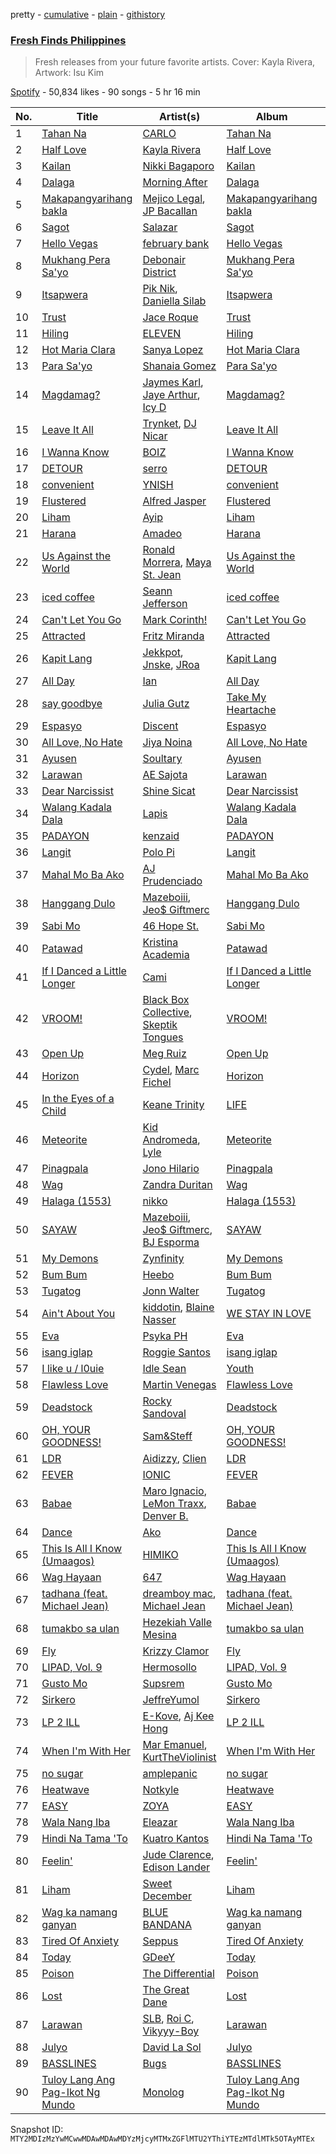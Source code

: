 pretty - [cumulative](/playlists/cumulative/37i9dQZF1DXd41OiKoLJY1.md) - [plain](/playlists/plain/37i9dQZF1DXd41OiKoLJY1) - [githistory](https://github.githistory.xyz/mackorone/spotify-playlist-archive/blob/main/playlists/plain/37i9dQZF1DXd41OiKoLJY1)

### [Fresh Finds Philippines](https://open.spotify.com/playlist/37i9dQZF1DXd41OiKoLJY1)

> Fresh releases from your future favorite artists\. Cover: Kayla Rivera, Artwork: Isu Kim

[Spotify](https://open.spotify.com/user/spotify) - 50,834 likes - 90 songs - 5 hr 16 min

| No. | Title | Artist(s) | Album | Length |
|---|---|---|---|---|
| 1 | [Tahan Na](https://open.spotify.com/track/0m7pOyvve4OIgOUUEQJCVo) | [CARLO](https://open.spotify.com/artist/35UTd8xGxIwWnJVfg3n3OY) | [Tahan Na](https://open.spotify.com/album/1eXSXdzyjzdS0bhFur8QOt) | 3:24 |
| 2 | [Half Love](https://open.spotify.com/track/4Oy1lxi9HUox4E81EWPqln) | [Kayla Rivera](https://open.spotify.com/artist/2RIwZQX2wtee7rC9HuAniF) | [Half Love](https://open.spotify.com/album/6Nz6bQZN8Mgjs4xdZSQgxk) | 4:14 |
| 3 | [Kailan](https://open.spotify.com/track/52Yq7wduDIG5MmFD38JlHK) | [Nikki Bagaporo](https://open.spotify.com/artist/14ac78ehOboCnImB2jAjNm) | [Kailan](https://open.spotify.com/album/00yf5ep7bowGG37RbNtUAe) | 3:53 |
| 4 | [Dalaga](https://open.spotify.com/track/3BgjlW3RLTrT5hd46bQMWf) | [Morning After](https://open.spotify.com/artist/0COdFByZShouhAnOk4hOBr) | [Dalaga](https://open.spotify.com/album/3rsXgjDLME4zZ9gZ6iVjP9) | 4:29 |
| 5 | [Makapangyarihang bakla](https://open.spotify.com/track/2yVmk6TaxxWhzzhs5L3Fdm) | [Mejico Legal](https://open.spotify.com/artist/0Rf6qXeI20fxp70GIpwsSw), [JP Bacallan](https://open.spotify.com/artist/4FHrW1ts0EkPM27nmHtxQG) | [Makapangyarihang bakla](https://open.spotify.com/album/6WbIH8tNF8olrQBXG8CV4h) | 3:20 |
| 6 | [Sagot](https://open.spotify.com/track/3KrQ9wy8yloPmwWvHjWLTV) | [Salazar](https://open.spotify.com/artist/3ST9RflWZByhR6QsTKNHi1) | [Sagot](https://open.spotify.com/album/0EefCriok1Scsye37Vz7LG) | 2:56 |
| 7 | [Hello Vegas](https://open.spotify.com/track/1I5ir36i4MUQclxp9PWZB9) | [february bank](https://open.spotify.com/artist/69dHAdz8lUpJir75KFfdlY) | [Hello Vegas](https://open.spotify.com/album/6900aefLceRVtvlhjRZX9B) | 4:03 |
| 8 | [Mukhang Pera Sa'yo](https://open.spotify.com/track/24sab7SJGXla3e4Tkk26Nq) | [Debonair District](https://open.spotify.com/artist/2VuzHoCgTuDlkmStBfz1XI) | [Mukhang Pera Sa'yo](https://open.spotify.com/album/1YhGYOTwLi6zi2r8zKak92) | 3:47 |
| 9 | [Itsapwera](https://open.spotify.com/track/2rjXoUtpKdlQyysKjtqjHX) | [Pik Nik](https://open.spotify.com/artist/6sunnm33ZrsSZHQYYAVWoU), [Daniella Silab](https://open.spotify.com/artist/4psqJNcqOn0RtOzMbCXkV6) | [Itsapwera](https://open.spotify.com/album/5gq2DESulguY6y1xjKJmDd) | 3:37 |
| 10 | [Trust](https://open.spotify.com/track/2BGVkX3mVS4bIoH43jupjY) | [Jace Roque](https://open.spotify.com/artist/6QA5BsEeCZuG2urVzZLCrk) | [Trust](https://open.spotify.com/album/0gLZjk2jlHVQOPORfj9jh9) | 2:59 |
| 11 | [Hiling](https://open.spotify.com/track/2K5r4Y3Ahxg8nVE0SZR88e) | [ELEVEN](https://open.spotify.com/artist/1PQM6m3BhE1uPOFDvM90EO) | [Hiling](https://open.spotify.com/album/1ppWbz04lBM2z0ZrlWMiCn) | 2:59 |
| 12 | [Hot Maria Clara](https://open.spotify.com/track/6N9GWoGVnaU4v34zXXusQ7) | [Sanya Lopez](https://open.spotify.com/artist/2a6QUNiSghqAzg1sZ621vq) | [Hot Maria Clara](https://open.spotify.com/album/0hq7NRkLIIp1SUY1UMH70z) | 2:52 |
| 13 | [Para Sa'yo](https://open.spotify.com/track/59mJoiKnEenpiYQOqUZjgZ) | [Shanaia Gomez](https://open.spotify.com/artist/5EtZxgXZdFjFu0ZdkAn6TV) | [Para Sa'yo](https://open.spotify.com/album/67GpchLrd0IXQn3DjiP019) | 2:34 |
| 14 | [Magdamag?](https://open.spotify.com/track/2LXCJnF269n3cYriHwyv3b) | [Jaymes Karl](https://open.spotify.com/artist/5NBbtkLi1b0P5nez11CfzF), [Jaye Arthur](https://open.spotify.com/artist/7mcqCEN9CtJqAkudwMYd1H), [Icy D](https://open.spotify.com/artist/0DrnDxPyiRdLOa75RPrA2e) | [Magdamag?](https://open.spotify.com/album/4fhl18N60d54A0enCOCaCS) | 2:39 |
| 15 | [Leave It All](https://open.spotify.com/track/6BZez45iaWR11EphauVyQW) | [Trynket](https://open.spotify.com/artist/532KYewibPingKExTDrDbA), [DJ Nicar](https://open.spotify.com/artist/55UMFd9r0qGYgueJPE93tW) | [Leave It All](https://open.spotify.com/album/0cIYfzsJpnQJJJSC4nbfRb) | 2:21 |
| 16 | [I Wanna Know](https://open.spotify.com/track/22sjp7S5gbFMimXuFOX1Ep) | [BOIZ](https://open.spotify.com/artist/6UTVO16L48A2GNDDZ7gfml) | [I Wanna Know](https://open.spotify.com/album/3zskCc9dbVuZEqj65vc9IJ) | 3:37 |
| 17 | [DETOUR](https://open.spotify.com/track/6GWq01Ebwb80FrBxvnLjU3) | [serro](https://open.spotify.com/artist/5Fxq79t2xobaOsu2DfRAh0) | [DETOUR](https://open.spotify.com/album/7zl6lQeBeR8zHfIbhMTybV) | 3:29 |
| 18 | [convenient](https://open.spotify.com/track/4Ik2gXDNY5Mzn01VfY7cUr) | [YNISH](https://open.spotify.com/artist/6BJ6WDyif448PgiFLvuJ5z) | [convenient](https://open.spotify.com/album/0EEo7EHLa5MNpExOBwjht1) | 3:21 |
| 19 | [Flustered](https://open.spotify.com/track/2JK02BX7rIXNcQ2zuAnSUZ) | [Alfred Jasper](https://open.spotify.com/artist/0hVGrTglkRDhYto5PE3kXV) | [Flustered](https://open.spotify.com/album/4tWINqPT5QZTE0Tfb9ipEX) | 2:09 |
| 20 | [Liham](https://open.spotify.com/track/5X95QhVjnVze08XVnjbKQA) | [Ayip](https://open.spotify.com/artist/5hvJjbF0h7vQRvZ47Ll1zP) | [Liham](https://open.spotify.com/album/4xBhxQonHNeWaI8uyEcB5W) | 3:06 |
| 21 | [Harana](https://open.spotify.com/track/7qkDqQ1LWJtDFvtSIdo4U5) | [Amadeo](https://open.spotify.com/artist/7AY1c6y4EhyvdxSA1QPG1X) | [Harana](https://open.spotify.com/album/3j05YRFyYzOVEw7WVJ3l7s) | 2:37 |
| 22 | [Us Against the World](https://open.spotify.com/track/4ciGh5BSB6c9WvFlQ6H4Yh) | [Ronald Morrera](https://open.spotify.com/artist/3Ll7GLrmm0pdQq600a8lWj), [Maya St\. Jean](https://open.spotify.com/artist/4r3YxkuXgXkzblpgj5p3OA) | [Us Against the World](https://open.spotify.com/album/0tdAodpiMzslb41g6Ma9Zj) | 4:18 |
| 23 | [iced coffee](https://open.spotify.com/track/0X1TGDxsbg4wMvchxVRujQ) | [Seann Jefferson](https://open.spotify.com/artist/2fIVnGgJl8DOt3tnOAQ2dv) | [iced coffee](https://open.spotify.com/album/3aUfuhPH4dJEflkUjr1nBX) | 1:49 |
| 24 | [Can't Let You Go](https://open.spotify.com/track/12MnsCDxEWFpSiULBYABqa) | [Mark Corinth!](https://open.spotify.com/artist/25dk0fnIXppJGGFAr2nrvW) | [Can't Let You Go](https://open.spotify.com/album/2Cg5uTdLsDknRCr8oO7CHZ) | 3:15 |
| 25 | [Attracted](https://open.spotify.com/track/3hnlOF2IchhxpcUm3Ctv5Q) | [Fritz Miranda](https://open.spotify.com/artist/2XU4WiVXIJRKj0U8Jp9XE4) | [Attracted](https://open.spotify.com/album/7vz3rSMHantDRYqjfWRB0K) | 3:50 |
| 26 | [Kapit Lang](https://open.spotify.com/track/7lIx7qCoYbVL5vL7DrlSlL) | [Jekkpot](https://open.spotify.com/artist/7ypt5Qvb2h6rIahhfls05p), [Jnske](https://open.spotify.com/artist/0uD1WQbTE0pNDiJe0iGEaU), [JRoa](https://open.spotify.com/artist/0eaeZqmrZHe4qGgx4woFnG) | [Kapit Lang](https://open.spotify.com/album/1gTCUADkkyltU6ZFUBN4Cu) | 3:53 |
| 27 | [All Day](https://open.spotify.com/track/7msEKmRijEFvzURO1xypln) | [Ian](https://open.spotify.com/artist/0cGEajsmUu72utDiZfM9lY) | [All Day](https://open.spotify.com/album/2aoWmpomn6M2X4Xk5KFKYk) | 2:56 |
| 28 | [say goodbye](https://open.spotify.com/track/0c9b0Cqvy3lvrgqC0138xf) | [Julia Gutz](https://open.spotify.com/artist/3eXenhS9a6brWVTCUxNBig) | [Take My Heartache](https://open.spotify.com/album/0fqTr1SingmPuNMJ5Fp6H8) | 3:01 |
| 29 | [Espasyo](https://open.spotify.com/track/05Pp0XbaYGp7WR3skgtAyJ) | [Discent](https://open.spotify.com/artist/5P0OfGvR99ekgKVZendHZD) | [Espasyo](https://open.spotify.com/album/3XAqhs29RKa8dbVPC177gh) | 5:15 |
| 30 | [All Love, No Hate](https://open.spotify.com/track/7B40Wyl3xMf9FpU6jUkDWT) | [Jiya Noina](https://open.spotify.com/artist/5rmYAIq4ong7rSgH6XKtQs) | [All Love, No Hate](https://open.spotify.com/album/1zdVTiNSTT1tsyDvaqXFxX) | 3:00 |
| 31 | [Ayusen](https://open.spotify.com/track/5mexzZniVnBU5HbrTjZuxE) | [Soultary](https://open.spotify.com/artist/4grMV6pfxotpPx6i4KVf49) | [Ayusen](https://open.spotify.com/album/2gczg6mU8jYSWuxCYuG8iH) | 3:44 |
| 32 | [Larawan](https://open.spotify.com/track/0zgz3Jrxhh64e345renYCT) | [AE Sajota](https://open.spotify.com/artist/56NRaSR51uBjcSqzSNxukg) | [Larawan](https://open.spotify.com/album/4J9guyAyCLhhoVoMK1t3ZA) | 3:55 |
| 33 | [Dear Narcissist](https://open.spotify.com/track/5cm714lpn5ogINvOYi6dki) | [Shine Sicat](https://open.spotify.com/artist/0yWy82qmLM3FybLtjSiOC5) | [Dear Narcissist](https://open.spotify.com/album/6z3Akcdmp34PZpqNfzezi9) | 3:54 |
| 34 | [Walang Kadala Dala](https://open.spotify.com/track/5OzzchKj9CqNzjGvCP1rA9) | [Lapis](https://open.spotify.com/artist/7ds8mkniNEN13hKVoupaKJ) | [Walang Kadala Dala](https://open.spotify.com/album/669gMyl7zZQJtJBySj5a2F) | 4:02 |
| 35 | [PADAYON](https://open.spotify.com/track/4zBxIHibAePzJzyr4VuBki) | [kenzaid](https://open.spotify.com/artist/5uEHNaX6dTrkuTzul7PTTj) | [PADAYON](https://open.spotify.com/album/2dVgYeeI7kUi6BB51RenOT) | 2:49 |
| 36 | [Langit](https://open.spotify.com/track/66bgV4BVycFtVyOX1tColS) | [Polo Pi](https://open.spotify.com/artist/54tGnrGjbD4MBrAnBlx2f3) | [Langit](https://open.spotify.com/album/4aSFKqiTq6yB4XwVC8rWo0) | 3:59 |
| 37 | [Mahal Mo Ba Ako](https://open.spotify.com/track/09AWkqA6KNKHYN2LvcRslJ) | [AJ Prudenciado](https://open.spotify.com/artist/0cA1gW8nZ2hNwMaZQem02q) | [Mahal Mo Ba Ako](https://open.spotify.com/album/6ooGIzdwfpoMiiCVrIjUVa) | 4:39 |
| 38 | [Hanggang Dulo](https://open.spotify.com/track/6IFY5zUg2E4jb8SpQr7qCR) | [Mazeboiii](https://open.spotify.com/artist/3DFM7ya81iULbYzrxvXzo2), [Jeo$ Giftmerc](https://open.spotify.com/artist/7eis0nkDtxnpVDFByjRQiW) | [Hanggang Dulo](https://open.spotify.com/album/6v8WPcHFpCcrtCf76Hr12G) | 2:20 |
| 39 | [Sabi Mo](https://open.spotify.com/track/2QD0SjoM1awYoX1ObT3B6q) | [46 Hope St.](https://open.spotify.com/artist/1hkrpcxUIsETHaAvosVAjm) | [Sabi Mo](https://open.spotify.com/album/7fvh6RTw4ixIW71HxQXnbC) | 2:41 |
| 40 | [Patawad](https://open.spotify.com/track/5U4wo1JiPNaMhurckxVpus) | [Kristina Academia](https://open.spotify.com/artist/5K056ydoaFCoR0zfsr2MD2) | [Patawad](https://open.spotify.com/album/4g2FRMJBDaJ5ww5sQLHrSB) | 3:53 |
| 41 | [If I Danced a Little Longer](https://open.spotify.com/track/6pYfAQVN2hmF8GxBTuyZE2) | [Cami](https://open.spotify.com/artist/2qu2J8C5rJmKK5EprQ1S9P) | [If I Danced a Little Longer](https://open.spotify.com/album/0TiQSXj1Jviq7lYeANDXgl) | 3:10 |
| 42 | [VROOM!](https://open.spotify.com/track/5MKYIPoo5IZLjSnMpBoteM) | [Black Box Collective](https://open.spotify.com/artist/0wKpCwB9oqKN7Lq6XRnUym), [Skeptik Tongues](https://open.spotify.com/artist/0M1BTuzj5SfmeCLdRdqbbQ) | [VROOM!](https://open.spotify.com/album/1NeGFyxltJVySRfj1tWK6z) | 3:21 |
| 43 | [Open Up](https://open.spotify.com/track/2j5JqMAIefsuIofiqoWKfe) | [Meg Ruiz](https://open.spotify.com/artist/7wWYbs3ZjtEM83TFUjkXCR) | [Open Up](https://open.spotify.com/album/53mQKOOdYmj1GTqZzyIpZE) | 3:10 |
| 44 | [Horizon](https://open.spotify.com/track/4msXqfubQxEvF4ooCU2mAV) | [Cydel](https://open.spotify.com/artist/17BHZBOCKQZpUISW5h1qiU), [Marc Fichel](https://open.spotify.com/artist/2TGGjdRcepSJLfwg6YB9Zl) | [Horizon](https://open.spotify.com/album/0EoRwIxg4S1rrq7gnyTSWf) | 3:28 |
| 45 | [In the Eyes of a Child](https://open.spotify.com/track/0w1SDIcl1pUxhXVWKrGbER) | [Keane Trinity](https://open.spotify.com/artist/0AALQbq0DLVQ6fezyIuViv) | [LIFE](https://open.spotify.com/album/5gNpZJJ2EEk1qvo49G6CPi) | 2:28 |
| 46 | [Meteorite](https://open.spotify.com/track/1B2P67kGlBpXDSdFyLBSyA) | [Kid Andromeda](https://open.spotify.com/artist/68rt24QJbFg2BvlgbF5l0k), [Lyle](https://open.spotify.com/artist/3LhWpzUPqZppDlhT8MRWGj) | [Meteorite](https://open.spotify.com/album/7tOpw4MofWyiQh87kicqjj) | 3:53 |
| 47 | [Pinagpala](https://open.spotify.com/track/225Ldxunl0hJT4E8mIpEkM) | [Jono Hilario](https://open.spotify.com/artist/5U0RNCBzHZPAiP34rcgzyi) | [Pinagpala](https://open.spotify.com/album/4GoqgUxdGVXzpIv4PkJv8d) | 4:33 |
| 48 | [Wag](https://open.spotify.com/track/27nE388gRWO3yARlAoJXcE) | [Zandra Duritan](https://open.spotify.com/artist/5MuvyULYvhqyDrridWG7jd) | [Wag](https://open.spotify.com/album/51kM0lTS98O06WKY8QRGNP) | 3:58 |
| 49 | [Halaga \(1553\)](https://open.spotify.com/track/5NLuEozQdasSn9Pu5PnW4r) | [nikko](https://open.spotify.com/artist/4iTGD1IiSfm4z0PPeULqnK) | [Halaga \(1553\)](https://open.spotify.com/album/2w5GmPK4SpI0hiMCoa1ypv) | 4:10 |
| 50 | [SAYAW](https://open.spotify.com/track/6Bj2hZtlVV3Q2X0HgZJw0k) | [Mazeboiii](https://open.spotify.com/artist/3DFM7ya81iULbYzrxvXzo2), [Jeo$ Giftmerc](https://open.spotify.com/artist/7eis0nkDtxnpVDFByjRQiW), [BJ Esporma](https://open.spotify.com/artist/5RT5e3yj9Ap4eAJ3iMyXS5) | [SAYAW](https://open.spotify.com/album/1VBn3hRR98XutpwZhsriF8) | 3:18 |
| 51 | [My Demons](https://open.spotify.com/track/5lMRNzSznP146iHWN77xQT) | [Zynfinity](https://open.spotify.com/artist/3hhvszAhc2fpQ8Sm6HmQhr) | [My Demons](https://open.spotify.com/album/58PN9epQbr0WV4B2QqVwxd) | 4:52 |
| 52 | [Bum Bum](https://open.spotify.com/track/7cp7Wx6ZfiPSi82I3lrOR0) | [Heebo](https://open.spotify.com/artist/65hmcNmsS4moAyzHWHwvlK) | [Bum Bum](https://open.spotify.com/album/2sP9TxOJMqeC6MNtu3EXVm) | 1:37 |
| 53 | [Tugatog](https://open.spotify.com/track/78biKDbePe8nIKItNFdsHc) | [Jonn Walter](https://open.spotify.com/artist/12FKfhnWAMcMnns6fLBAPT) | [Tugatog](https://open.spotify.com/album/0yI5p5FLc6qrn1jZ4GD8uf) | 2:32 |
| 54 | [Ain't About You](https://open.spotify.com/track/5uJEz0fublcxyN29OkShQl) | [kiddotin](https://open.spotify.com/artist/3xiz68yzDrgtVF0ikJ3dQL), [Blaine Nasser](https://open.spotify.com/artist/0h4icq92cPvKl2pwrUHCIG) | [WE STAY IN LOVE](https://open.spotify.com/album/74t4lPTPg2KUZOeSNj45JG) | 3:00 |
| 55 | [Eva](https://open.spotify.com/track/0bBkhQZHBBxE8QVGY2nTTc) | [Psyka PH](https://open.spotify.com/artist/4i8J0mAdRFSOSpyhQswPUE) | [Eva](https://open.spotify.com/album/1fLyu1eGwa2ZRHn9p8woHO) | 4:37 |
| 56 | [isang iglap](https://open.spotify.com/track/1z9IrK41E1nXd0VXgbipIG) | [Roggie Santos](https://open.spotify.com/artist/7JyYqqt7JhlS801H19BuJZ) | [isang iglap](https://open.spotify.com/album/0TW6dBmXASnAFEwBLUTmwf) | 4:28 |
| 57 | [I like u / l0uie](https://open.spotify.com/track/1BqIe1iE5MkZBIQqgctTZV) | [Idle Sean](https://open.spotify.com/artist/7xd2rOkrtPADVs8OoxPqqT) | [Youth](https://open.spotify.com/album/1Gm9h2QWMFMsC3DxpgxIm7) | 4:00 |
| 58 | [Flawless Love](https://open.spotify.com/track/0hXv5U4bviTTzFCHOy7E3x) | [Martin Venegas](https://open.spotify.com/artist/6cLHzuqXfCxpQIhD37qHJu) | [Flawless Love](https://open.spotify.com/album/1O9nUyTnTCj4soscLG7O9O) | 4:05 |
| 59 | [Deadstock](https://open.spotify.com/track/6PPmUn4N8Rg54gq0XIbJ2e) | [Rocky Sandoval](https://open.spotify.com/artist/0ZFZG4dpBzfXutusAdjQHK) | [Deadstock](https://open.spotify.com/album/4bUozlaM9M0uZQJPvcgcbs) | 2:56 |
| 60 | [OH, YOUR GOODNESS!](https://open.spotify.com/track/55ssIBAfttyZyIxbhROXRl) | [Sam&Steff](https://open.spotify.com/artist/5sxcOpP4RaZjYhaiwmPnWZ) | [OH, YOUR GOODNESS!](https://open.spotify.com/album/4ipfRLb4GhL2XahDcsWBKS) | 4:01 |
| 61 | [LDR](https://open.spotify.com/track/0VA1lFgQ7ouzmB23BJDOwq) | [Aidizzy](https://open.spotify.com/artist/2CBgKgaG7O3VYk6Yo9yYZM), [Clien](https://open.spotify.com/artist/1zCgO4JLvzY9JUYRoUBMqK) | [LDR](https://open.spotify.com/album/2KrA2Yi4qMR0P7NdGgKiFa) | 3:52 |
| 62 | [FEVER](https://open.spotify.com/track/6wfWc5cZ1ojKEZWiM1QnO1) | [IONIC](https://open.spotify.com/artist/2O9O2tGdDxXNvDysfH0aHw) | [FEVER](https://open.spotify.com/album/7KCW0dBVPKsD8uSnNaksnY) | 3:34 |
| 63 | [Babae](https://open.spotify.com/track/6mTgPW91cwaa5iSFHtAMV5) | [Maro Ignacio](https://open.spotify.com/artist/6jE4xHJbmYMz6uqY8b15xk), [LeMon Traxx](https://open.spotify.com/artist/0CKv1MqvZqzPCh14gGN4iT), [Denver B.](https://open.spotify.com/artist/2cWrw6jTuThA1UGOaLVxq4) | [Babae](https://open.spotify.com/album/2ujRxyIYP972OmRuxZ1ooy) | 4:28 |
| 64 | [Dance](https://open.spotify.com/track/4wKM1hqbNdhEnvSJ3kYt7O) | [Ako](https://open.spotify.com/artist/04AN4RChXDMNdoPTvt0Rl7) | [Dance](https://open.spotify.com/album/2npT3MZK9WLuij0MSfSnuu) | 4:21 |
| 65 | [This Is All I Know \(Umaagos\)](https://open.spotify.com/track/4bUuHqM7cuQsJMH7jwVLve) | [HIMIKO](https://open.spotify.com/artist/34u4bN7xYalrBcU7xgvBy5) | [This Is All I Know \(Umaagos\)](https://open.spotify.com/album/51TVFSHzfDAa7lko3NRU0a) | 3:39 |
| 66 | [Wag Hayaan](https://open.spotify.com/track/3GTmMkV5BBa5sEBU2bi6WP) | [647](https://open.spotify.com/artist/5D984UAqizvsWgAaUgx10v) | [Wag Hayaan](https://open.spotify.com/album/0vhlBUTNVTe8wxUevncHvz) | 4:32 |
| 67 | [tadhana \(feat\. Michael Jean\)](https://open.spotify.com/track/1H5ubnoym1A5KhX3jTnNIn) | [dreamboy mac](https://open.spotify.com/artist/5iglkeBrSbQwMCR62b7oOi), [Michael Jean](https://open.spotify.com/artist/2ufS0vbjWRZgRQh4e3vWW7) | [tadhana \(feat\. Michael Jean\)](https://open.spotify.com/album/356325SFDO4YhU7rRWCDS5) | 3:50 |
| 68 | [tumakbo sa ulan](https://open.spotify.com/track/11b2CnBhsQ6QbXAy3HdwJ4) | [Hezekiah Valle Mesina](https://open.spotify.com/artist/4pUG0OxSNNRm5DxWq7opcp) | [tumakbo sa ulan](https://open.spotify.com/album/0HClSgJtu3VYcaWAaiymJT) | 4:59 |
| 69 | [Fly](https://open.spotify.com/track/4jqOYldUcMqWTIaPVMPRW3) | [Krizzy Clamor](https://open.spotify.com/artist/3cgeUgk6SNk6UnKY3QR7nG) | [Fly](https://open.spotify.com/album/7jhRokuTrk1OgUlFdGqtzS) | 3:37 |
| 70 | [LIPAD, Vol\. 9](https://open.spotify.com/track/18A1q0oMmjGILvBKynMrKK) | [Hermosollo](https://open.spotify.com/artist/4tfiQ5fDoUHW6d2u3rX4xO) | [LIPAD, Vol\. 9](https://open.spotify.com/album/2I3WQwTxz6Ub4qK8e6zsPp) | 4:02 |
| 71 | [Gusto Mo](https://open.spotify.com/track/3R2XTFlHeFFPN6PakRETzR) | [Supsrem](https://open.spotify.com/artist/7FnldbCSNbc7rMkhX1qHir) | [Gusto Mo](https://open.spotify.com/album/0m61O289rxX1pF2PIR8hZ6) | 3:26 |
| 72 | [Sirkero](https://open.spotify.com/track/4njKPKQGq4uxJhEhGFDHmY) | [JeffreYumol](https://open.spotify.com/artist/25dn6omAdJhgER5rSUu2zM) | [Sirkero](https://open.spotify.com/album/5yAxIvilTvMRhiJHHJpVzu) | 1:55 |
| 73 | [LP 2 ILL](https://open.spotify.com/track/63Fd4HDhtftWzZzFg1T0YD) | [E\-Kove](https://open.spotify.com/artist/1oy5G3wIJcMmPqOSaWzndE), [Aj Kee Hong](https://open.spotify.com/artist/5ab50mt03i3p35ru1FoSFv) | [LP 2 ILL](https://open.spotify.com/album/5fCIAHOSlxNQUE9nhGBkda) | 3:46 |
| 74 | [When I'm With Her](https://open.spotify.com/track/6HWTecIICnKVSrlREoU7iG) | [Mar Emanuel](https://open.spotify.com/artist/2p8zdB6jWI7mO6oEfbRTJN), [KurtTheViolinist](https://open.spotify.com/artist/3wuyMrte0tIXkWSQiMBTQt) | [When I'm With Her](https://open.spotify.com/album/1W5hTzdqTO0p8MvXu438F8) | 2:49 |
| 75 | [no sugar](https://open.spotify.com/track/5U99G2l1KJJXPiQs8aC6Eq) | [amplepanic](https://open.spotify.com/artist/2Y21uKeaRKjFFJN6aBtgS6) | [no sugar](https://open.spotify.com/album/6lnedEZ3qxSGC9Y4jFfykW) | 2:31 |
| 76 | [Heatwave](https://open.spotify.com/track/0U3QyiQfvyZ2aggE6iPe0i) | [Notkyle](https://open.spotify.com/artist/6NbOllM9XjgO44JQyhUv6D) | [Heatwave](https://open.spotify.com/album/3E2maWXMuQHSiRLU1k1D4k) | 2:41 |
| 77 | [EASY](https://open.spotify.com/track/34MHxygBNOVdgo1oYFj57m) | [ZOYA](https://open.spotify.com/artist/2XZdgmh8MbWzuc40zrFf0J) | [EASY](https://open.spotify.com/album/4JPq6wRNRWOy5P54TKBC1F) | 4:51 |
| 78 | [Wala Nang Iba](https://open.spotify.com/track/3uYjQUV8eyUA5vksKuQJXm) | [Eleazar](https://open.spotify.com/artist/3e2hHiBssCCzNKKcWGlLiF) | [Wala Nang Iba](https://open.spotify.com/album/7FeRKNHvNnFKa6qVIW4Al6) | 4:18 |
| 79 | [Hindi Na Tama 'To](https://open.spotify.com/track/5s8L7YaIoSpMcFlOaapFNP) | [Kuatro Kantos](https://open.spotify.com/artist/1mY1mIkR31fxNIJnMX60fC) | [Hindi Na Tama 'To](https://open.spotify.com/album/3AxgeeY543YE5a5jTIEDLr) | 4:02 |
| 80 | [Feelin'](https://open.spotify.com/track/67kL7dEFAL6kxhsCZe6wPW) | [Jude Clarence](https://open.spotify.com/artist/5nSZoxGGJh9ckvokSXPjc2), [Edison Lander](https://open.spotify.com/artist/6EAZXro6I386rsiQ2eCzGj) | [Feelin'](https://open.spotify.com/album/57OxdsGukaP6bnx3oKaJIv) | 3:15 |
| 81 | [Liham](https://open.spotify.com/track/66pO1LMXa4JanEM2kOBMRK) | [Sweet December](https://open.spotify.com/artist/7juR9A9SsCXSmecbWM3lEi) | [Liham](https://open.spotify.com/album/273rcewEae2bs4KPEghC1W) | 5:05 |
| 82 | [Wag ka namang ganyan](https://open.spotify.com/track/75pQFBn9fwh13uRACFTwmu) | [BLUE BANDANA](https://open.spotify.com/artist/1yTVYN3sXOBXmXWqXvgWSA) | [Wag ka namang ganyan](https://open.spotify.com/album/2qnbD8dmW9EWcpNrN92Kuy) | 4:06 |
| 83 | [Tired Of Anxiety](https://open.spotify.com/track/0MJJ9BOhucVZXyW8S5GVmH) | [Seppus](https://open.spotify.com/artist/0EXWmit75eC0vkdnhDL40v) | [Tired Of Anxiety](https://open.spotify.com/album/61GO8mR0dUq06jFv9A7GMo) | 2:26 |
| 84 | [Today](https://open.spotify.com/track/3cufFSC4UL4b8AUwdMQumO) | [GDeeY](https://open.spotify.com/artist/1YU1zlmMRk0oa4c7aVbVaZ) | [Today](https://open.spotify.com/album/1KxxfjOnrQ4p0vjcfDNMS3) | 2:51 |
| 85 | [Poison](https://open.spotify.com/track/23Yp7ebK0Kuat1R3fsJnfC) | [The Differential](https://open.spotify.com/artist/6Rhyjjax1c2pVgBplad03U) | [Poison](https://open.spotify.com/album/6cF5gq9FnYH9RX3xWHtNyr) | 3:12 |
| 86 | [Lost](https://open.spotify.com/track/0P4p9gudlTlreFg9jcBbTA) | [The Great Dane](https://open.spotify.com/artist/0kBu4TScyrcXugROuOFkqe) | [Lost](https://open.spotify.com/album/7gqdscbGP6ffuOXDsfng4y) | 4:07 |
| 87 | [Larawan](https://open.spotify.com/track/0LM4eJR3b4S1UTzBkhUB7K) | [SLB](https://open.spotify.com/artist/3pldh719yclFlQN4McZhAC), [Roi C](https://open.spotify.com/artist/312VDku0X59fmcXW75E3Ci), [Vikyyy\-Boy](https://open.spotify.com/artist/1OBrL9l2dYhuUN6qigLLME) | [Larawan](https://open.spotify.com/album/1D6Eg5YYYu3UroxtvwEXnM) | 2:42 |
| 88 | [Julyo](https://open.spotify.com/track/5xx5Xocla6VmY6TLvVZdMk) | [David La Sol](https://open.spotify.com/artist/3ycDTcpGEHZpTDJeniyJ62) | [Julyo](https://open.spotify.com/album/6oX40oymnYKUMLznyZr8qL) | 3:29 |
| 89 | [BASSLINES](https://open.spotify.com/track/5BkhuNo7MDou8qb17pnUc3) | [Bugs](https://open.spotify.com/artist/6G9MlqHkHJ1PaDShA2ZiAN) | [BASSLINES](https://open.spotify.com/album/3IBwBoYu09Z7UMAysw0OSk) | 2:24 |
| 90 | [Tuloy Lang Ang Pag\-Ikot Ng Mundo](https://open.spotify.com/track/2WFkxXnPpQgSACvxlsmrmT) | [Monolog](https://open.spotify.com/artist/1lFZVpc8Zg0D2JXr11BVrk) | [Tuloy Lang Ang Pag\-Ikot Ng Mundo](https://open.spotify.com/album/4SKTGLfSjjt1aZ3p63K42f) | 3:43 |

Snapshot ID: `MTY2MDIzMzYwMCwwMDAwMDAwMDYzMjcyMTMxZGFlMTU2YThiYTEzMTdlMTk5OTAyMTEx`
